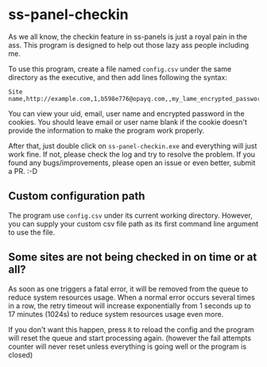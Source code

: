 ﻿# ss-panel-checkin
As we all know, the checkin feature in ss-panels is just a royal pain in the ass. This program is designed to help out those lazy ass people including me.

To use this program, create a file named `config.csv` under the same directory as the executive, and then add lines following the syntax:

	Site name,http://example.com,1,b598e776@opayq.com,,my_lame_encrypted_password

You can view your uid, email, user name and encrypted password in the cookies. You should leave email or user name blank if the cookie doesn't provide the information to make the program work properly.

After that, just double click on `ss-panel-checkin.exe` and everything will just work fine. If not, please check the log and try to resolve the problem. If you found any bugs/improvements, please open an issue or even better, submit a PR. :-D

## Custom configuration path
The program use `config.csv` under its current working directory. However, you can supply your custom csv file path as its first command line argument to use the file.

## Some sites are not being checked in on time or at all?
As soon as one triggers a fatal error, it will be removed from the queue to reduce system resources usage. When a normal error occurs several times in a row, the retry timeout will increase exponentially from 1 seconds up to 17 minutes (1024s) to reduce system resources usage even more.

If you don't want this happen, press `R` to reload the config and the program will reset the queue and start processing again. (however the fail attempts counter will never reset unless everything is going well or the program is closed)
